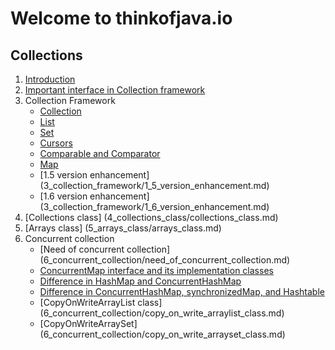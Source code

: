 # Welcome to thinkofjava.io

## Collections

1. [Introduction](1_Introduction/README.md)
2. [Important interface in Collection framework](2_key_interface/README.md)
3. Collection Framework
    - [Collection](3_collection_framework/collection.md)
    - [List](3_collection_framework/list.md)
    - [Set](3_collection_framework/set.md)
    - [Cursors](3_collection_framework/cursor.md)
    - [Comparable and Comparator](3_collection_framework/comparable_and_comparator.md)
    - [Map](3_collection_framework/map.md)
    - [1.5 version enhancement] (3_collection_framework/1_5_version_enhancement.md)
    - [1.6 version enhancement] (3_collection_framework/1_6_version_enhancement.md)
4. [Collections class] (4_collections_class/collections_class.md)
5. [Arrays class] (5_arrays_class/arrays_class.md)
6. Concurrent collection
    - [Need of concurrent collection] (6_concurrent_collection/need_of_concurrent_collection.md)
    - [ConcurrentMap interface and its implementation classes](6_concurrent_collection/concurrentMap.md)
    - [Difference in HashMap and ConcurrentHashMap](6_concurrent_collection/dif_hashmap_and_concurrent_hashmap.md)
    - [Difference in ConcurrentHashMap, synchronizedMap, and Hashtable](6_concurrent_collection/dif_concurrentmap_synchronizedmap_hashtable.md)
    - [CopyOnWriteArrayList class] (6_concurrent_collection/copy_on_write_arraylist_class.md)
    - [CopyOnWriteArraySet] (6_concurrent_collection/copy_on_write_arrayset_class.md)